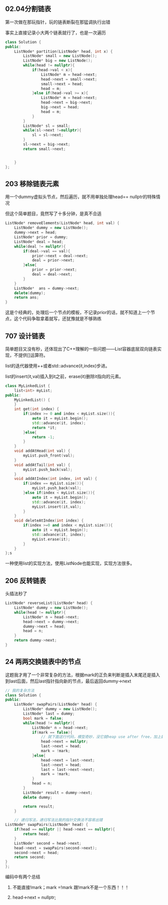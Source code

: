 ## 02.04分割链表

第一次做在那玩指针，玩的链表断裂在那猛调执行出错

事实上直接记录小大两个链表就行了，也是一次遍历

```cpp
class Solution {
public:
    ListNode* partition(ListNode* head, int x) {
        ListNode* small = new ListNode();
        ListNode* big = new ListNode();
        while(head != nullptr){
            if(head->val < x){
                ListNode* m = head->next;
                head->next = small->next;
                small->next = head;
                head = m;
            }else if(head->val >= x){
                ListNode* m = head->next;
                head->next = big->next;
                big->next = head;
                head = m;
            }
        }
        ListNode* sl = small;
        while(sl->next !=nullptr){
            sl = sl->next;
        }
        sl->next = big->next;
        return small->next;


    }
};

```


## 203 移除链表元素

用一个dummy虚拟头节点，然后遍历，就不用单独处理head== nullptr的特殊情况

但这个简单题目，竟然写了十多分钟，是真不合适

```CPP
ListNode* removeElements(ListNode* head, int val) {
    ListNode* dummy = new ListNode();
    dummy->next = head;
    ListNode* prior = dummy;
    ListNode* deal = head;
    while(deal != nullptr){
        if(deal->val == val){
            prior->next = deal->next;
            deal = prior->next;
        }else{
            prior = prior->next;
            deal = deal->next;
        }
    }
    ListNode*  ans = dummy->next;
    delete(dummy);
    return ans;
}
```
这是个经典的，处理后一个节点的模板，不记录prior的话，就不知道上一个节点，这个代码争取拿着就写，还犹豫就是不够熟练


## 707 设计链表

简单题目又没有秒，还体现出了C++理解的一些问题——List容器底层双向链表实现，不提供[]运算符。

list的迭代器使用++或者std::advance(it,index)步进。

list的insert(it,val)插入到it之前，erase(it)删除it指向的元素。

```CPP
class MyLinkedList {
    list<int> myList;
public:
    MyLinkedList() {  
    }
    int get(int index) {
        if(index >= 0 and index < myList.size()){
            auto it = myList.begin();
            std::advance(it, index);
            return *it;
        }else{
            return -1;
        }
    }
    void addAtHead(int val) {
        myList.push_front(val);
    }
    void addAtTail(int val) {
        myList.push_back(val);
    }
    void addAtIndex(int index, int val) {
        if(index == myList.size()){
            myList.push_back(val);
        }else if(index < myList.size()){
            auto it = myList.begin();
            std::advance(it, index);
            myList.insert(it,val);
        }
    }
    void deleteAtIndex(int index) {
        if(index >=0 and index < myList.size()){
            auto it = myList.begin();
            std::advance(it, index);
            myList.erase(it);
        }
    }
};s
```
一种使用list的实现方法，使用ListNode也能实现，实现方法很多。

## 206 反转链表

头插法秒了

```CPP
ListNode* reverseList(ListNode* head) {
    ListNode* dummy = new ListNode();
    while(head != nullptr){
        ListNode* n = head->next;
        head->next = dummy->next;
        dummy->next = head;
        head = n;
    }
    return dummy->next;
}
```

## 24 两两交换链表中的节点

这题我才用了一个非常复杂的方法，根据mark的正负来判断是插入末尾还是插入到last后面，然后last指针指向新的节点，最后返回dummy->next

```CPP
// 我的复杂方法
class Solution {
public:
    ListNode* swapPairs(ListNode* head) {
        ListNode* dummy = new ListNode();
        ListNode* last = dummy;
        bool mark = false;
        while(head != nullptr){
            ListNode* n = head->next;
            if(mark == false){
                // 就下面这行代码，模型奇妙，没它就heap use after free，加上就通过，有空调试一下加深印象
                head->next = nullptr;
                last->next = head;
                mark = !mark;
            }else{
                head->next = last->next;
                last->next = head;
                last = last->next->next;
                mark = !mark;
            }
            head = n;
        }
        ListNode* result = dummy->next;
        delete dummy;

        return result;
    }

    // 递归写法，递归写法比我的指针交换法不容易出错
ListNode* swapPairs(ListNode* head) {
    if(head == nullptr || head->next == nullptr){
        return head;
    }
    ListNode* second = head->next;
    head->next = swapPairs(second->next);
    second->next = head;
    return second;
}
};
```
编码中有两个总结

1. 不能直接!mark；mark =!mark 跟!mark不是一个东西！！！

2. head->next = nullptr;



